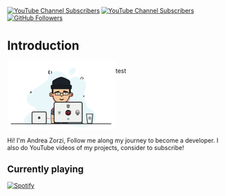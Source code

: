 [![YouTube Channel Subscribers][Youtube-Channel-Subscribers]][YouTube-url]
[![YouTube Channel Subscribers][Youtube-Channel-Views]][YouTube-url]
[![GitHub Followers][GitHub.com]][GitHub-url]

# Introduction
<div style="display: flex; width: 100%">
  <img src="https://github.com/andreaaazo/andreaaazo/blob/main/coder.gif" style="width: 50%;"/>
  <p style="display: inline">test</p>
</div>
</br>
Hi! I'm Andrea Zorzi,  
Follow me along my journey to become a developer.  
I also do YouTube videos of my projects, consider to subscribe!


## Currently playing
[![Spotify](https://github-spotify-readme-pi.vercel.app/api/spotify)](https://open.spotify.com/user/boxofdeath)



[YouTube-Channel-Subscribers]: https://img.shields.io/youtube/channel/subscribers/UCAMPX_yvXMXMidga9hTYyAQ?style=for-the-badge&logo=youtube
[YouTube-url]: https://www.youtube.com/channel/UCAMPX_yvXMXMidga9hTYyAQ
[GitHub.com]: https://img.shields.io/github/followers/andreaaazo?style=for-the-badge&logo=github
[GitHub-url]: https://github.com/andreaaazo/
[YouTube-Channel-Views]: https://img.shields.io/youtube/channel/views/UCAMPX_yvXMXMidga9hTYyAQ?style=for-the-badge&logo=youtube
